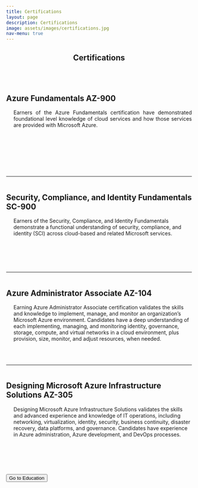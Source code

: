 ```yaml
---
title: Certifications
layout: page
description: Certifications
image: assets/images/certifications.jpg
nav-menu: true
---
```


<!-- Main -->
<div id="main">

<!-- Certifications -->
<section id="one">
	<div class="inner">
		<header class="major">
			<h1>Certifications</h1>
		</header>
        <!-- Certifications Description -->
        <p><span class="image right"><img src="{% link assets/images/fundamentals.jpg %}" alt="" /></span></p>
        <h2>Azure Fundamentals AZ-900</h2>
        <p style="margin-left: 20px" align="justify">Earners of the Azure Fundamentals certification have demonstrated foundational level knowledge of cloud services and how those services are provided with Microsoft Azure.</p>
        <br>
        <br>
        <br>   
        <br>
        <br>
        <br>
        <hr>
        <p><span class="image right"><img src="{% link assets/images/security.png %}" alt="" /></span></p>
        <h2>Security, Compliance, and Identity Fundamentals SC-900</h2>
        <p style="margin-left: 20px">Earners of the Security, Compliance, and Identity Fundamentals demonstrate a functional understanding of security, compliance, and identity (SCI) across cloud-based and related Microsoft services.</p>
      <br>
      <br>
      <br>
      <br>
      <hr>
        <p><span class="image right"><img src="{% link assets/images/administrator.jpg %}" alt="" /></span></p>
        <h2>Azure Administrator Associate AZ-104</h2>
        <p style="margin-left: 20px">Earning Azure Administrator Associate certification validates the skills and knowledge to implement, manage, and monitor an organization’s Microsoft Azure environment. Candidates have a deep understanding of each implementing, managing, and monitoring identity, governance, storage, compute, and virtual networks in a cloud environment, plus provision, size, monitor, and adjust resources, when needed.</p>
      <br>
      <br>
      <hr>
        <p><span class="image right"><img src="{% link assets/images/architect.png %}" alt="" /></span></p>
        <h2>Designing Microsoft Azure Infrastructure Solutions AZ-305</h2>
        <p style="margin-left: 20px">Designing Microsoft Azure Infrastructure Solutions validates the skills and advanced experience and knowledge of IT operations, including networking, virtualization, identity, security, business continuity, disaster recovery, data platforms, and governance. Candidates have experience in Azure administration, Azure development, and DevOps processes.</p>
      <br>
      <br>
      <br>
      <br>
      <br>
    </div>
</section>
</div>
  <!-- End Certifications Description -->
<!-- Go to education button -->
<form action="https://rferran.github.io/education.html">
    <input type="submit" value="Go to Education" />
</form>
<!-- End go to Education button -->
